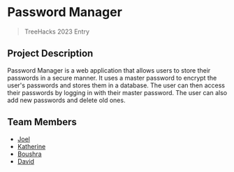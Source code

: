 # Password Manager

> TreeHacks 2023 Entry

## Project Description

Password Manager is a web application that allows users to store their passwords in a secure manner. It uses a master password to encrypt the user's passwords and stores them in a database. The user can then access their passwords by logging in with their master password. The user can also add new passwords and delete old ones.

## Team Members

- [Joel](https://github.com/jjoeldanie)
- [Katherine](https://github.com/katstews)
- [Boushra](https://github.com/boushrabettir)
- [David](https://github.com/DavidJSolano)
